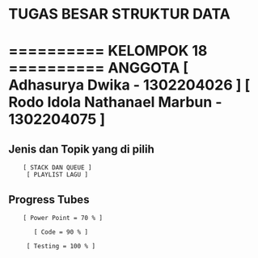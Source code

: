 # TUGAS BESAR STRUKTUR DATA
========== KELOMPOK 18 ==========
ANGGOTA 
[ Adhasurya Dwika - 1302204026 ]
[ Rodo Idola Nathanael Marbun - 1302204075 ]
=================================

## Jenis dan Topik yang di pilih

        [ STACK DAN QUEUE ]
         [ PLAYLIST LAGU ]

## Progress Tubes

        [ Power Point = 70 % ]

           [ Code = 90 % ]
           
         [ Testing = 100 % ]


